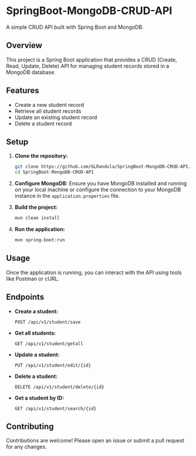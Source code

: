 # SpringBoot-MongoDB-CRUD-API

A simple CRUD API built with Spring Boot and MongoDB.

## Overview

This project is a Spring Boot application that provides a CRUD (Create, Read, Update, Delete) API for managing student records stored in a MongoDB database.

## Features

- Create a new student record
- Retrieve all student records
- Update an existing student record
- Delete a student record

## Setup

1. **Clone the repository:**
    ```bash
    git clone https://github.com/GLRandula/SpringBoot-MongoDB-CRUD-API.git
    cd SpringBoot-MongoDB-CRUD-API
    ```

2. **Configure MongoDB:**
    Ensure you have MongoDB installed and running on your local machine or configure the connection to your MongoDB instance in the `application.properties` file.

3. **Build the project:**
    ```bash
    mvn clean install
    ```

4. **Run the application:**
    ```bash
    mvn spring-boot:run
    ```

## Usage

Once the application is running, you can interact with the API using tools like Postman or cURL.

## Endpoints

- **Create a student:**
    ```http
    POST /api/v1/student/save
    ```

- **Get all students:**
    ```http
    GET /api/v1/student/getall
    ```

- **Update a student:**
    ```http
    PUT /api/v1/student/edit/{id}
    ```

- **Delete a student:**
    ```http
    DELETE /api/v1/student/delete/{id}
    ```

- **Get a student by ID:**
    ```http
    GET /api/v1/student/search/{id}
    ```

## Contributing

Contributions are welcome! Please open an issue or submit a pull request for any changes.
